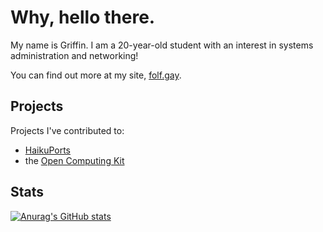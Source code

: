 # Why, hello there.

My name is Griffin. I am a 20-year-old student with an interest in
systems administration and networking!

You can find out more at my site, [folf.gay](https://folf.gay).

## Projects

Projects I've contributed to:

* [HaikuPorts](https://github.com/haikuports/haikuports)
* the [Open Computing Kit](https://github.com/open-computing-kit)

## Stats

[![Anurag's GitHub stats](https://github-readme-stats.vercel.app/api?username=GriffintheFolf)](https://github.com/anuraghazra/github-readme-stats)

